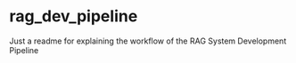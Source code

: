 # rag_dev_pipeline
Just a readme for explaining the workflow of the RAG System Development Pipeline
